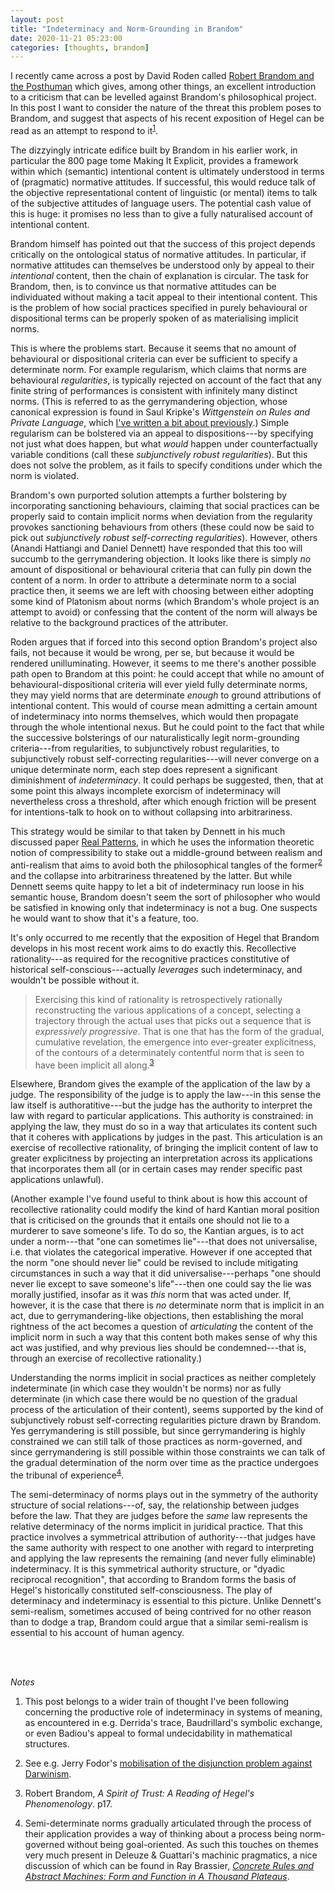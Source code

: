 ```yaml
---
layout: post
title: "Indeterminacy and Norm-Grounding in Brandom"
date: 2020-11-21 05:23:00
categories: [thoughts, brandom]
---
```


I recently came across a post by David Roden called [Robert Brandom and the Posthuman](https://enemyindustry.wordpress.com/2014/08/23/robert-brandom-and-posthumanism/) which gives, among other things, an excellent introduction to a criticism that can be levelled against Brandom's philosophical project. In this post I want to consider the nature of the threat this problem poses to Brandom, and suggest that aspects of his recent exposition of Hegel can be read as an attempt to respond to it<sup>[1](#r1)</sup>.

The dizzyingly intricate edifice built by Brandom in his earlier work, in particular the 800 page tome Making It Explicit, provides a framework within which (semantic) intentional content is ultimately understood in terms of (pragmatic) normative attitudes. If successful, this would reduce talk of the objective representational content of linguistic (or mental) items to talk of the subjective attitudes of language users. The potential cash value of this is huge: it promises no less than to give a fully naturalised account of intentional content.

Brandom himself has pointed out that the success of this project depends critically on the ontological status of normative attitudes. In particular, if normative attitudes can themselves be understood only by appeal to their _intentional_ content, then the chain of explanation is circular. The task for Brandom, then, is to convince us that normative attitudes can be individuated without making a tacit appeal to their intentional content. This is the problem of how social practices specified in purely behavioural or dispositional terms can be properly spoken of as materialising implicit norms.

This is where the problems start. Because it seems that no amount of behavioural or dispositional criteria can ever be sufficient to specify a determinate norm. For example regularism, which claims that norms are behavioural _regularities_, is typically rejected on account of the fact that any finite string of performances is consistent with infinitely many distinct norms. (This is referred to as the gerrymandering objection, whose canonical expression is found in Saul Kripke's _Wittgenstein on Rules and Private Language_, which [I've written a bit about previously](2020/08/18/rule-following.html).) Simple regularism can be bolstered via an appeal to dispositions---by specifying not just what does happen, but what _would_ happen under counterfactually variable conditions (call these _subjunctively robust regularities_). But this does not solve the problem, as it fails to specify conditions under which the norm is violated.

Brandom's own purported solution attempts a further bolstering by incorporating sanctioning behaviours, claiming that social practices can be properly said to contain implicit norms when deviation from the regularity provokes sanctioning behaviours from others (these could now be said to pick out _subjunctively robust self-correcting regularities_). However, others (Anandi Hattiangi and Daniel Dennett) have responded that this too will succumb to the gerrymandering objection. It looks like there is simply _no_ amount of dispositional or behavioural criteria that can fully pin down the content of a norm. In order to attribute a determinate norm to a social practice then, it seems we are left with choosing between either adopting some kind of Platonism about norms (which Brandom's whole project is an attempt to avoid) or confessing that the content of the norm will always be relative to the background practices of the attributer.

Roden argues that if forced into this second option Brandom's project also fails, not because it would be wrong, per se, but because it would be rendered unilluminating. However, it seems to me there's another possible path open to Brandom at this point: he could accept that while no amount of behavioural-dispositional criteria will ever yield fully determinate norms, they may yield norms that are determinate _enough_ to ground attributions of intentional content. This would of course mean admitting a certain amount of indeterminacy into norms themselves, which would then propagate through the whole intentional nexus. But he could point to the fact that while the successive bolsterings of our naturalistically legit norm-grounding criteria---from regularities, to subjunctively robust regularities, to subjunctively robust self-correcting regularities---will never converge on a unique determinate norm, each step does represent a significant diminishment of _indeterminacy_. It could perhaps be suggested, then, that at some point this always incomplete exorcism of indeterminacy will nevertheless cross a threshold, after which enough friction will be present for intentions-talk to hook on to without collapsing into arbitrariness.

This strategy would be similar to that taken by Dennett in his much discussed paper [Real Patterns]({{site.baseurl}}/assets/pdf/dennett-real-patterns.pdf), in which he uses the information theoretic notion of compressibility to stake out a middle-ground between realism and anti-realism that aims to avoid both the philosophical tangles of the former<sup>[2](#r2)</sup> and the collapse into arbitrariness threatened by the latter. But while Dennett seems quite happy to let a bit of indeterminacy run loose in his semantic house, Brandom doesn't seem the sort of philosopher who would be satisfied in knowing only that indeterminacy is not a bug. One suspects he would want to show that it's a feature, too.

It's only occurred to me recently that the exposition of Hegel that Brandom develops in his most recent work aims to do exactly this. Recollective rationality---as required for the recognitive practices constitutive of historical self-conscious---actually _leverages_ such indeterminacy, and wouldn't be possible without it.

> Exercising this kind of rationality is retrospectively rationally reconstructing the various applications of a concept, selecting a trajectory through the actual uses that picks out a sequence that is _expressively progressive_. That is one that has the form of the gradual, cumulative revelation, the emergence into ever-greater explicitness, of the contours of a determinately contentful norm that is seen to have been implicit all along.<sup>[3](#r3)</sup>

Elsewhere, Brandom gives the example of the application of the law by a judge. The responsibility of the judge is to apply the law---in this sense the law itself is authoratitive---but the judge has the authority to interpret the law with regard to particular applications. This authority is constrained: in applying the law, they must do so in a way that articulates its content such that it coheres with applications by judges in the past. This articulation is an exercise of recollective rationality, of bringing the implicit content of law to greater explicitness by projecting an interpretation across its applications that incorporates them all (or in certain cases may render specific past applications unlawful).

(Another example I've found useful to think about is how this account of recollective rationality could modify the kind of hard Kantian moral position that is criticised on the grounds that it entails one should not lie to a murderer to save someone's life. To do so, the Kantian argues, is to act under a norm---that "one can sometimes lie"---that does not universalise, i.e. that violates the categorical imperative. However if one accepted that the norm "one should never lie" could be revised to include mitigating circumstances in such a way that it did universalise---perhaps "one should never lie except to save someone's life"---then one could say the lie was morally justified, insofar as it was _this_ norm that was acted under. If, however, it is the case that there is _no_ determinate norm that is implicit in an act, due to gerrymandering-like objections, then establishing the moral rightness of the act becomes a question of _articulating_ the content of the implicit norm in such a way that this content both makes sense of why this act was justified, and why previous lies should be condemned---that is, through an exercise of recollective rationality.)

Understanding the norms implicit in social practices as neither completely indeterminate (in which case they wouldn't be norms) nor as fully determinate (in which case there would be no question of the gradual process of the articulation of their content), seems supported by the kind of subjunctively robust self-correcting regularities picture drawn by Brandom. Yes gerrymandering is still possible, but since gerrymandering is highly constrained we can still talk of those practices as norm-governed, and since gerrymandering is still possible within those constraints we can talk of the gradual determination of the norm over time as the practice undergoes the tribunal of experience<sup>[4](#r4)</sup>.

The semi-determinacy of norms plays out in the symmetry of the authority structure of social relations---of, say, the relationship between judges before the law. That they are judges before the _same_ law represents the relative determinacy of the norms implicit in juridical practice. That this practice involves a symmetrical attribution of authority---that judges have the same authority with respect to one another with regard to interpreting and applying the law represents the remaining (and never fully eliminable) indeterminacy. It is this symmetrical authority structure, or "dyadic reciprocal recognition", that according to Brandom forms the basis of Hegel's historically constituted self-consciousness. The play of determinacy and indeterminacy is essential to this picture. Unlike Dennett's semi-realism, sometimes accused of being contrived for no other reason than to dodge a trap, Brandom could argue that a similar semi-realism is essential to his account of human agency.

<br />
<br />

_Notes_

1. <a name="r1"></a>This post belongs to a wider train of thought I've been following concerning the productive role of indeterminacy in systems of meaning, as encountered in e.g. Derrida's trace, Baudrillard's symbolic exchange, or even Badiou's appeal to formal undecidability in mathematical structures.

2. <a name="r2"></a>See e.g. Jerry Fodor's [mobilisation of the disjunction problem against Darwinism]({{site.baseurl}}/assets/pdf/fodor-darwin.pdf).

3. <a name="r3"></a>Robert Brandom, _A Spirit of Trust: A Reading of Hegel's Phenomenology_. p17.

4. <a name="r4"></a>Semi-determinate norms gradually articulated through the process of their application provides a way of thinking about a process being norm-governed without being goal-oriented. As such this touches on themes very much present in Deleuze & Guattari's machinic pragmatics, a nice discussion of which can be found in Ray Brassier, [_Concrete Rules and Abstract Machines: Form and Function in A Thousand Plateaus_]({{site.baseurl}}/assets/pdf/brassier-concrete-rules.pdf).
